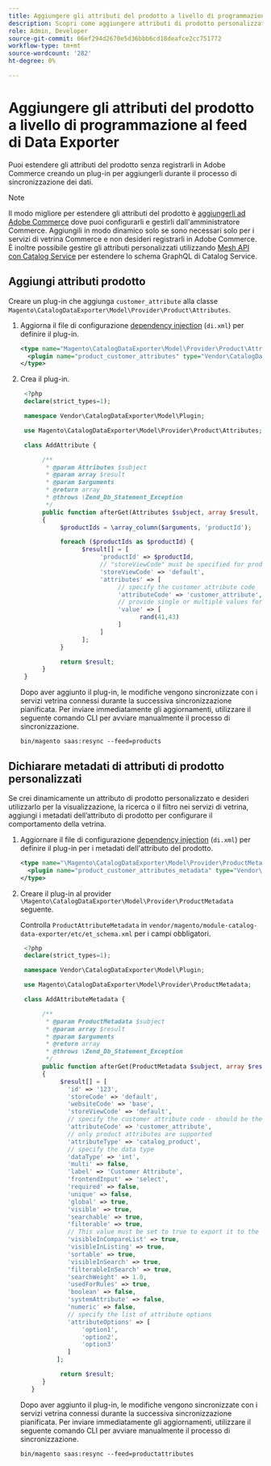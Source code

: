 ```yaml
---
title: Aggiungere gli attributi del prodotto a livello di programmazione al feed di Data Exporter
description: Scopri come aggiungere attributi di prodotto personalizzati ai dati del feed  [!DNL SaaS Data Export] .
role: Admin, Developer
source-git-commit: 06ef294d2670e5d36bbb6cd18deafce2cc751772
workflow-type: tm+mt
source-wordcount: '282'
ht-degree: 0%

---
```


# Aggiungere gli attributi del prodotto a livello di programmazione al feed di Data Exporter

Puoi estendere gli attributi del prodotto senza registrarli in Adobe Commerce creando un plug-in per aggiungerli durante il processo di sincronizzazione dei dati.

>[!NOTE]
>
>Il modo migliore per estendere gli attributi del prodotto è [aggiungerli ad Adobe Commerce](extensibility-and-customizations.md#add-product-attributes-to-adobe-commerce) dove puoi configurarli e gestirli dall&#39;amministratore Commerce. Aggiungili in modo dinamico solo se sono necessari solo per i servizi di vetrina Commerce e non desideri registrarli in Adobe Commerce. È inoltre possibile gestire gli attributi personalizzati utilizzando [Mesh API con Catalog Service](../catalog-service/mesh.md) per estendere lo schema GraphQL di Catalog Service.

## Aggiungi attributi prodotto

Creare un plug-in che aggiunga `customer_attribute` alla classe `Magento\CatalogDataExporter\Model\Provider\Product\Attributes`.

1. Aggiorna il file di configurazione [dependency injection](https://developer.adobe.com/commerce/php/development/build/dependency-injection-file/) (`di.xml`) per definire il plug-in.

   ```xml
   <type name="Magento\CatalogDataExporter\Model\Provider\Product\Attributes">
     <plugin name="product_customer_attributes" type="Vendor\CatalogDataExporter\Model\Plugin\AddAttribute"/>
   </type>
   ```

1. Crea il plug-in.

   ```php
    <?php
    declare(strict_types=1);
   
    namespace Vendor\CatalogDataExporter\Model\Plugin;
   
    use Magento\CatalogDataExporter\Model\Provider\Product\Attributes;
   
    class AddAttribute {
   
         /**
          * @param Attributes $subject
          * @param array $result
          * @param $arguments
          * @return array
          * @throws \Zend_Db_Statement_Exception
          */
         public function afterGet(Attributes $subject, array $result, $arguments): array
         {
              $productIds = \array_column($arguments, 'productId');
   
              foreach ($productIds as $productId) {
                    $result[] = [
                         'productId' => $productId,
                         // "storeViewCode" must be specified for products where the customer attribute value should be set
                         'storeViewCode' => 'default',
                         'attributes' => [
                              // specify the customer attribute code
                              'attributeCode' => 'customer_attribute',
                              // provide single or multiple values for the attribute
                              'value' => [
                                    rand(41,43)
                              ]
                         ]
                    ];
              }
   
              return $result;
         }
    }
   ```

   Dopo aver aggiunto il plug-in, le modifiche vengono sincronizzate con i servizi vetrina connessi durante la successiva sincronizzazione pianificata. Per inviare immediatamente gli aggiornamenti, utilizzare il seguente comando CLI per avviare manualmente il processo di sincronizzazione.

   ```
   bin/magento saas:resync --feed=products
   ```

## Dichiarare metadati di attributi di prodotto personalizzati

Se crei dinamicamente un attributo di prodotto personalizzato e desideri utilizzarlo per la visualizzazione, la ricerca o il filtro nei servizi di vetrina, aggiungi i metadati dell’attributo di prodotto per configurare il comportamento della vetrina.

1. Aggiornare il file di configurazione [dependency injection](https://developer.adobe.com/commerce/php/development/build/dependency-injection-file/) (`di.xml`) per definire il plug-in per i metadati dell&#39;attributo del prodotto.

   ```xml
   <type name="\Magento\CatalogDataExporter\Model\Provider\ProductMetadata">
     <plugin name="product_customer_attributes_metadata" type="Vendor\CatalogDataExporter\Model\Plugin\AddAttributeMetadata"/>
   </type>
   ```

1. Creare il plug-in al provider `\Magento\CatalogDataExporter\Model\Provider\ProductMetadata` seguente.

   Controlla `ProductAttributeMetadata` in `vendor/magento/module-catalog-data-exporter/etc/et_schema.xml` per i campi obbligatori.

   ```php
    <?php
    declare(strict_types=1);
   
    namespace Vendor\CatalogDataExporter\Model\Plugin;
   
    use Magento\CatalogDataExporter\Model\Provider\ProductMetadata;
   
    class AddAttributeMetadata {
   
         /**
          * @param ProductMetadata $subject
          * @param array $result
          * @param $arguments
          * @return array
          * @throws \Zend_Db_Statement_Exception
          */
         public function afterGet(ProductMetadata $subject, array $result, $arguments): array
         {
              $result[] = [
                'id' => '123',
                'storeCode' => 'default',
                'websiteCode' => 'base',
                'storeViewCode' => 'default',
                // specify the customer attribute code - should be the same as used in the products attributes plugin
                'attributeCode' => 'customer_attribute',
                // only product attributes are supported
                'attributeType' => 'catalog_product',
                // specify the data type
                'dataType' => 'int',
                'multi' => false,
                'label' => 'Customer Attribute',
                'frontendInput' => 'select',
                'required' => false,
                'unique' => false,
                'global' => true,
                'visible' => true,
                'searchable' => true,
                'filterable' => true,
                // This value must be set to true to export it to the storefront services
                'visibleInCompareList' => true,
                'visibleInListing' => true,
                'sortable' => true,
                'visibleInSearch' => true,
                'filterableInSearch' => true,
                'searchWeight' => 1.0,
                'usedForRules' => true,
                'boolean' => false,
                'systemAttribute' => false,
                'numeric' => false,
                // specify the list of attribute options
                'attributeOptions' => [
                    'option1',
                    'option2',
                    'option3'
                ]
             ];
   
              return $result;
         }
      }
   ```

   Dopo aver aggiunto il plug-in, le modifiche vengono sincronizzate con i servizi vetrina connessi durante la successiva sincronizzazione pianificata. Per inviare immediatamente gli aggiornamenti, utilizzare il seguente comando CLI per avviare manualmente il processo di sincronizzazione.

   ```
   bin/magento saas:resync --feed=productattributes
   ```




